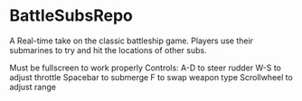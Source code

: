 # BattleSubsRepo

A Real-time take on the classic battleship game. Players use their submarines to try and hit the locations of other subs.

Must be fullscreen to work properly
Controls:
A-D to steer rudder
W-S to adjust throttle
Spacebar to submerge
F to swap weapon type
Scrollwheel to adjust range
